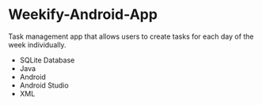 # Weekify-Android-App
Task management app that allows users to create tasks for each day of the week individually.



- SQLite Database
- Java
- Android
- Android Studio
- XML
